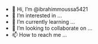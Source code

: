 - 👋 Hi, I’m @ibrahimmoussa5421
- 👀 I’m interested in ...
- 🌱 I’m currently learning ...
- 💞️ I’m looking to collaborate on ...
- 📫 How to reach me ...

<!---
ibrahimmoussa5421/ibrahimmoussa5421 is a ✨ special ✨ repository because its `README.md` (this file) appears on your GitHub profile.
You can click the Preview link to take a look at your changes.
so my emails are: ibrahimmoussaibm@gmail.com, ibrahimmoussa5421@gmail.com, ibrahimmoussaiphone@gmail.com--->
